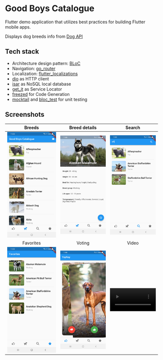 # Good Boys Catalogue

Flutter demo application that utilizes best practices for building Flutter mobile apps.

Displays dog breeds info from [Dog API](https://thedogapi.com/)

## Tech stack
* Architecture design pattern: [BLoC](https://bloclibrary.dev/)
* Navigation: [go_router](https://pub.dev/packages/go_router)
* Localization: [flutter_localizations](https://docs.flutter.dev/accessibility-and-localization/internationalization#setting-up)
* [dio](https://pub.dev/packages/dio) as HTTP client
* [isar](https://pub.dev/packages/isar) as NoSQL local database
* [get_it](https://pub.dev/packages/get_it) as Service Locator
* [freezed](https://pub.dev/packages/freezed) for Code Generation
* [mocktail](https://pub.dev/packages/mocktail) and [bloc_test](https://pub.dev/packages/bloc_test) for unit testing

## Screenshots

| Breeds | Breed details | Search |
|:---:|:---:|:---:|
| <img src="./assets/screenshots/breeds.jpg" width=500 /> | <img src="./assets/screenshots/breed_details.jpg" width=500 /> | <img src="./assets/screenshots/search.jpg" width=500 /> |
| Favorites | Voting | Video |
| <img src="./assets/screenshots/favorites.jpg" width=500 /> | <img src="./assets/screenshots/voting.jpg" width=500 />  | <video src="https://github.com/4lfant/flutter_demo_app/assets/13089900/5356f5d7-730b-4aca-97a6-5d72c8fd4fec" width="500" style="max-width: 100%" /> |











